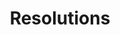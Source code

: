 ---
title: "Resolutions"
draft: false
slug: "resolutions"
weight: "1"

thumbnail: [
	"illustrations/thumbnail_resolutions.jpg"
]

header: {
	h1: "..."
}

block_selected: {
	h2: "...",
	bgcolor: "#5028C7",
	img: [ 
		{class: "gallery-col-12", path: "illustrations/illustration_031.jpg"}
	]
}

block_interested: {
	title: "Interested?\nLet's get in touch!"
}

---